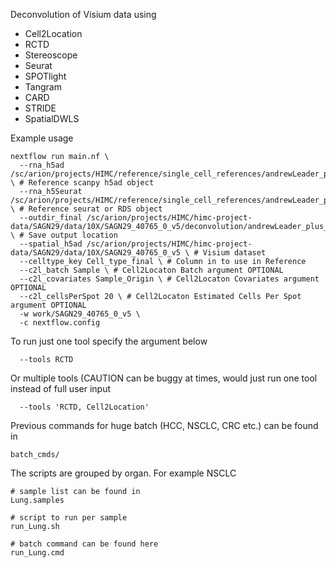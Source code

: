 Deconvolution of Visium data using
* Cell2Location
* RCTD
* Stereoscope
* Seurat
* SPOTlight
* Tangram
* CARD
* STRIDE
* SpatialDWLS


Example usage

```
nextflow run main.nf \
  --rna_h5ad /sc/arion/projects/HIMC/reference/single_cell_references/andrewLeader_plus_GSE131907_lung/andrewLeader_plus_GSE131907_lung.h5ad \ # Reference scanpy h5ad object
  --rna_h5Seurat /sc/arion/projects/HIMC/reference/single_cell_references/andrewLeader_plus_GSE131907_lung/andrewLeader_plus_GSE131907_lung.rds \ # Reference seurat or RDS object
  --outdir_final /sc/arion/projects/HIMC/himc-project-data/SAGN29/data/10X/SAGN29_40765_0_v5/deconvolution/andrewLeader_plus_GSE131907_lung/ \ # Save output location
  --spatial_h5ad /sc/arion/projects/HIMC/himc-project-data/SAGN29/data/10X/SAGN29_40765_0_v5 \ # Visium dataset
  --celltype_key Cell_type_final \ # Column in to use in Reference
  --c2l_batch Sample \ # Cell2Locaton Batch argument OPTIONAL
  --c2l_covariates Sample_Origin \ # Cell2Locaton Covariates argument OPTIONAL
  --c2l_cellsPerSpot 20 \ # Cell2Locaton Estimated Cells Per Spot argument OPTIONAL
  -w work/SAGN29_40765_0_v5 \
  -c nextflow.config
```

To run just one tool specify the argument below
```
  --tools RCTD
```

Or multiple tools (CAUTION can be buggy at times, would just run one tool instead of full user input
```
  --tools 'RCTD, Cell2Location'
```

Previous commands for huge batch (HCC, NSCLC, CRC etc.) can be found in 
```
batch_cmds/
```

The scripts are grouped by organ. For example NSCLC
```
# sample list can be found in
Lung.samples

# script to run per sample
run_Lung.sh

# batch command can be found here
run_Lung.cmd
```


